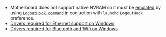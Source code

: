 * Motherboard does not support native NVRAM so it must be [emulated](https://khronokernel-2.gitbook.io/opencore-vanilla-desktop-guide/post-install/nvram) by using [`LogoutHook.command`](https://github.com/acidanthera/OcSupportPkg/blob/master/Utilities/LogoutHook/LogoutHook.command) in conjuction with `launchd` `LogoutHook` preference.
* [Drivers required for Ethernet support on Windows](https://downloadcenter.intel.com/download/25016/Ethernet-Intel-Network-Adapter-Driver-for-Windows-10?product=82186)
* [Drivers required for Bluetooth and Wifi on Windows](https://support.apple.com/en_US/downloads/bootcamp) 

